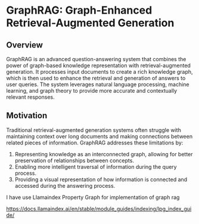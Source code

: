 # GraphRAG: Graph-Enhanced Retrieval-Augmented Generation

## Overview

GraphRAG is an advanced question-answering system that combines the power of graph-based knowledge representation with retrieval-augmented generation. It processes input documents to create a rich knowledge graph, which is then used to enhance the retrieval and generation of answers to user queries. The system leverages natural language processing, machine learning, and graph theory to provide more accurate and contextually relevant responses.

## Motivation

Traditional retrieval-augmented generation systems often struggle with maintaining context over long documents and making connections between related pieces of information. GraphRAG addresses these limitations by:

1. Representing knowledge as an interconnected graph, allowing for better preservation of relationships between concepts.
2. Enabling more intelligent traversal of information during the query process.
3. Providing a visual representation of how information is connected and accessed during the answering process.

I have use Llamaindex Property Graph for implementation of graph rag

https://docs.llamaindex.ai/en/stable/module_guides/indexing/lpg_index_guide/
